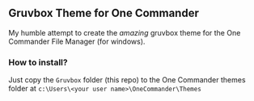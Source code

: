 ## Gruvbox Theme for One Commander
My humble attempt to create the *amazing* gruvbox theme for the One Commander File Manager (for windows).

### How to install?
Just copy the `Gruvbox` folder (this repo) to the One Commander themes folder at `c:\Users\<your user name>\OneCommander\Themes`
